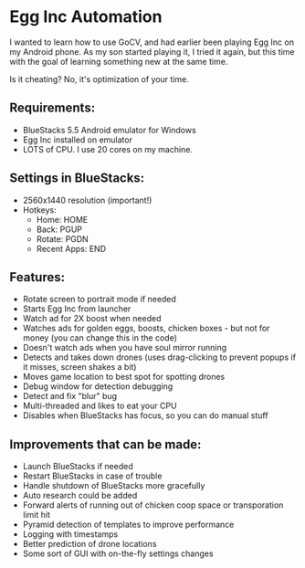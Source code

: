 # Egg Inc Automation

I wanted to learn how to use GoCV, and had earlier been playing Egg Inc on my Android phone. As my son started playing it, I tried it again, but this time with the goal of learning something new at the same time.

Is it cheating? No, it's optimization of your time.

## Requirements:
- BlueStacks 5.5 Android emulator for Windows
- Egg Inc installed on emulator
- LOTS of CPU. I use 20 cores on my machine.

## Settings in BlueStacks:
- 2560x1440 resolution (important!)
- Hotkeys:
  - Home: HOME
  - Back: PGUP
  - Rotate: PGDN
  - Recent Apps: END

## Features:
- Rotate screen to portrait mode if needed
- Starts Egg Inc from launcher
- Watch ad for 2X boost when needed
- Watches ads for golden eggs, boosts, chicken boxes - but not for money (you can change this in the code)
- Doesn't watch ads when you have soul mirror running
- Detects and takes down drones (uses drag-clicking to prevent popups if it misses, screen shakes a bit)
- Moves game location to best spot for spotting drones
- Debug window for detection debugging
- Detect and fix "blur" bug
- Multi-threaded and likes to eat your CPU
- Disables when BlueStacks has focus, so you can do manual stuff

## Improvements that can be made:
- Launch BlueStacks if needed
- Restart BlueStacks in case of trouble
- Handle shutdown of BlueStacks more gracefully
- Auto research could be added
- Forward alerts of running out of chicken coop space or transporation limit hit
- Pyramid detection of templates to improve performance
- Logging with timestamps
- Better prediction of drone locations
- Some sort of GUI with on-the-fly settings changes
